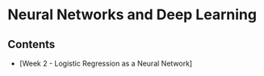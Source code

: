 # Neural Networks and Deep Learning

## Contents

* [Week 2 - Logistic Regression as a Neural Network]
